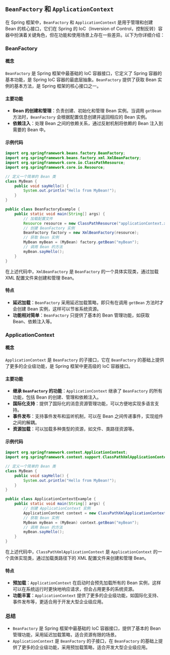 ## `BeanFactory` 和 `ApplicationContext`

在 Spring 框架中，`BeanFactory` 和 `ApplicationContext` 是用于管理和创建 Bean 的核心接口，它们在 Spring 的 IoC（Inversion of Control，控制反转）容器中扮演着关键角色，但在功能和使用场景上存在一些差异。以下为你详细介绍：

### BeanFactory

#### 概念

`BeanFactory` 是 Spring 框架中最基础的 IoC 容器接口，它定义了 Spring 容器的基本功能，是 Spring IoC 容器的最底层抽象。`BeanFactory` 提供了获取 Bean 实例的基本方法，是 Spring 框架的核心接口之一。

#### 主要功能

- **Bean 的创建和管理**：负责创建、初始化和管理 Bean 实例。当调用 `getBean` 方法时，`BeanFactory` 会根据配置信息创建并返回相应的 Bean 实例。
- **依赖注入**：处理 Bean 之间的依赖关系，通过反射机制将依赖的 Bean 注入到需要的 Bean 中。

#### 示例代码

```java
import org.springframework.beans.factory.BeanFactory;
import org.springframework.beans.factory.xml.XmlBeanFactory;
import org.springframework.core.io.ClassPathResource;
import org.springframework.core.io.Resource;

// 定义一个简单的 Bean 类
class MyBean {
    public void sayHello() {
        System.out.println("Hello from MyBean!");
    }
}

public class BeanFactoryExample {
    public static void main(String[] args) {
        // 加载配置文件
        Resource resource = new ClassPathResource("applicationContext.xml");
        // 创建 BeanFactory 实例
        BeanFactory factory = new XmlBeanFactory(resource);
        // 获取 Bean 实例
        MyBean myBean = (MyBean) factory.getBean("myBean");
        // 调用 Bean 的方法
        myBean.sayHello();
    }
}
```



在上述代码中，`XmlBeanFactory` 是 `BeanFactory` 的一个具体实现类，通过加载 XML 配置文件来创建和管理 Bean。

#### 特点

- **延迟加载**：`BeanFactory` 采用延迟加载策略，即只有在调用 `getBean` 方法时才会创建 Bean 实例，这样可以节省系统资源。
- **功能相对简单**：`BeanFactory` 只提供了基本的 Bean 管理功能，如获取 Bean、依赖注入等。

### ApplicationContext

#### 概念

`ApplicationContext` 是 `BeanFactory` 的子接口，它在 `BeanFactory` 的基础上提供了更多的企业级功能，是 Spring 框架中更高级的 IoC 容器接口。

#### 主要功能

- **继承 `BeanFactory` 的功能**：`ApplicationContext` 继承了 `BeanFactory` 的所有功能，包括 Bean 的创建、管理和依赖注入。
- **国际化支持**：提供了国际化的消息资源管理功能，可以方便地实现多语言支持。
- **事件发布**：支持事件发布和监听机制，可以在 Bean 之间传递事件，实现组件之间的解耦。
- **资源加载**：可以加载多种类型的资源，如文件、类路径资源等。

#### 示例代码

```java
import org.springframework.context.ApplicationContext;
import org.springframework.context.support.ClassPathXmlApplicationContext;

// 定义一个简单的 Bean 类
class MyBean {
    public void sayHello() {
        System.out.println("Hello from MyBean!");
    }
}

public class ApplicationContextExample {
    public static void main(String[] args) {
        // 创建 ApplicationContext 实例
        ApplicationContext context = new ClassPathXmlApplicationContext("applicationContext.xml");
        // 获取 Bean 实例
        MyBean myBean = (MyBean) context.getBean("myBean");
        // 调用 Bean 的方法
        myBean.sayHello();
    }
}
```



在上述代码中，`ClassPathXmlApplicationContext` 是 `ApplicationContext` 的一个具体实现类，通过加载类路径下的 XML 配置文件来创建和管理 Bean。

#### 特点

- **预加载**：`ApplicationContext` 在启动时会预先加载所有的 Bean 实例，这样可以在系统运行时更快地响应请求，但会占用更多的系统资源。
- **功能丰富**：`ApplicationContext` 提供了更多的企业级功能，如国际化支持、事件发布等，更适合用于开发大型企业级应用。

### 总结

- `BeanFactory` 是 Spring 框架中最基础的 IoC 容器接口，提供了基本的 Bean 管理功能，采用延迟加载策略，适合资源有限的场景。
- `ApplicationContext` 是 `BeanFactory` 的子接口，在 `BeanFactory` 的基础上提供了更多的企业级功能，采用预加载策略，适合开发大型企业级应用。
